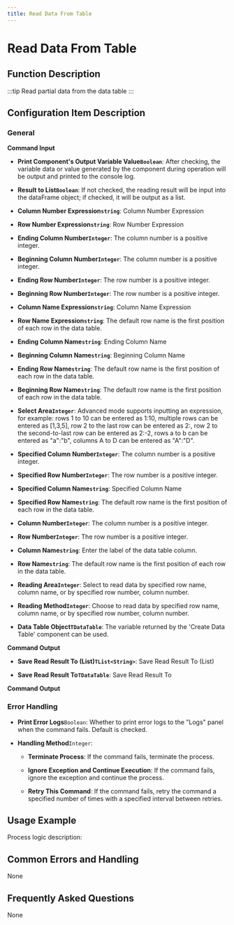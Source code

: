 ```yaml
---
title: Read Data From Table
---
```


# Read Data From Table

## Function Description

:::tip 
Read partial data from the data table
:::

## Configuration Item Description

### General

**Command Input**

- **Print Component's Output Variable Value`Boolean`**: After checking, the variable data or value generated by the component during operation will be output and printed to the console log.

- **Result to List`Boolean`**: If not checked, the reading result will be input into the dataFrame object; if checked, it will be output as a list.

- **Column Number Expression`string`**: Column Number Expression

- **Row Number Expression`string`**: Row Number Expression

- **Ending Column Number`Integer`**: The column number is a positive integer.

- **Beginning Column Number`Integer`**: The column number is a positive integer.

- **Ending Row Number`Integer`**: The row number is a positive integer.

- **Beginning Row Number`Integer`**: The row number is a positive integer.

- **Column Name Expression`string`**: Column Name Expression

- **Row Name Expression`string`**: The default row name is the first position of each row in the data table.

- **Ending Column Name`string`**: Ending Column Name

- **Beginning Column Name`string`**: Beginning Column Name

- **Ending Row Name`string`**: The default row name is the first position of each row in the data table.

- **Beginning Row Name`string`**: The default row name is the first position of each row in the data table.

- **Select Area`Integer`**: Advanced mode supports inputting an expression, for example: rows 1 to 10 can be entered as 1:10, multiple rows can be entered as [1,3,5], row 2 to the last row can be entered as 2:, row 2 to the second-to-last row can be entered as 2:-2, rows a to b can be entered as "a":"b", columns A to D can be entered as "A":"D".

- **Specified Column Number`Integer`**: The column number is a positive integer.

- **Specified Row Number`Integer`**: The row number is a positive integer.

- **Specified Column Name`string`**: Specified Column Name

- **Specified Row Name`string`**: The default row name is the first position of each row in the data table.

- **Column Number`Integer`**: The column number is a positive integer.

- **Row Number`Integer`**: The row number is a positive integer.

- **Column Name`string`**: Enter the label of the data table column.

- **Row Name`string`**: The default row name is the first position of each row in the data table.

- **Reading Area`Integer`**: Select to read data by specified row name, column name, or by specified row number, column number.

- **Reading Method`Integer`**: Choose to read data by specified row name, column name, or by specified row number, column number.

- **Data Table Object`TDataTable`**: The variable returned by the 'Create Data Table' component can be used.


**Command Output**

- **Save Read Result To (List)`TList<String>`**: Save Read Result To (List)

- **Save Read Result To`TDataTable`**: Save Read Result To


**Command Output**

### Error Handling

- **Print Error Logs**`Boolean`: Whether to print error logs to the "Logs" panel when the command fails. Default is checked. 

- **Handling Method**`Integer`:

    - **Terminate Process**: If the command fails, terminate the process.

    - **Ignore Exception and Continue Execution**: If the command fails, ignore the exception and continue the process.

    - **Retry This Command**: If the command fails, retry the command a specified number of times with a specified interval between retries.

## Usage Example

Process logic description:

## Common Errors and Handling

None

## Frequently Asked Questions

None

